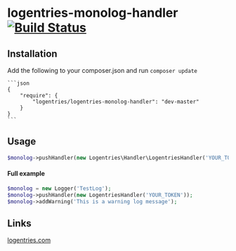 logentries-monolog-handler [![Build Status](https://travis-ci.org/logentries/le_monolog.png)](https://travis-ci.org/logentries/le_monolog)
===========================

## Installation

Add the following to your composer.json and run `composer update`

    ```json
    {
        "require": {
            "logentries/logentries-monolog-handler": "dev-master"
        }
    }
    ```

## Usage

```php
$monolog->pushHandler(new Logentries\Handler\LogentriesHandler('YOUR_TOKEN'));
```

#### Full example
```php
$monolog = new Logger('TestLog');
$monolog->pushHandler(new LogentriesHandler('YOUR_TOKEN'));
$monolog->addWarning('This is a warning log message');
```

## Links
[logentries.com](https://logentries.com)
